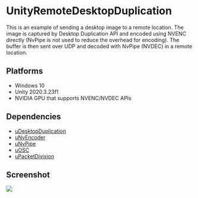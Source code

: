UnityRemoteDesktopDuplication
=============================

This is an example of sending a desktop image to a remote location. The image is captured by Desktop Duplication API and encoded using NVENC directly (NvPipe is not used to reduce the overhead for encoding). The buffer is then sent over UDP and decoded with NvPipe (NVDEC) in a remote location.

Platforms
---------

- Windows 10
- Unity 2020.3.23f1
- NVIDIA GPU that supports NVENC/NVDEC APIs


Dependencies
------------

- [uDesktopDuplication](https://github.com/hecomi/uDesktopDuplication)
- [uNvEncoder](https://github.com/hecomi/uNvEncoder)
- [uNvPipe](https://github.com/hecomi/uNvPipe)
- [uOSC](https://github.com/hecomi/uOSC)
- [uPacketDivision](https://github.com/hecomi/uPacketDivision)


Screenshot
----------

<img src="https://raw.githubusercontent.com/wiki/hecomi/UnityRemoteDesktopDuplication/UnityRemoteDesktopDuplication.gif" />
